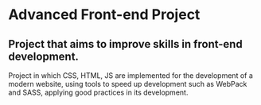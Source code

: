 # Advanced Front-end Project
Project that aims to improve skills in front-end development. 
---
Project in which CSS, HTML, JS are implemented for the development of a modern website, using tools to speed up development such as WebPack and SASS, applying good practices in its development.
